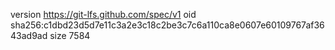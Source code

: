 version https://git-lfs.github.com/spec/v1
oid sha256:c1dbd23d5d7e11c3a2e3c18c2be3c7c6a110ca8e0607e60109767af3643ad9ad
size 7584
